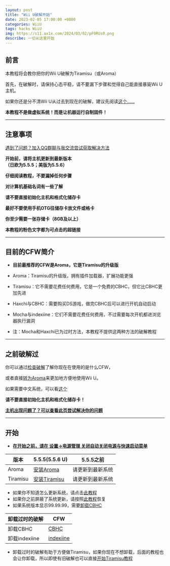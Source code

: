 ```yaml
---
layout: post
title: "Wii U破解开始"
date: 2023-02-05 17:00:00 +0800
categories: WiiU
tags: hacks WiiU
img: https://s11.ax1x.com/2024/03/02/pF0RUs0.png
describe: 一切从这里开始
---
```


## 前言

本教程将会教你把你的Wii U破解为Tiramisu（或Aroma）

首先，在破解时，请保持心态平稳，请不要漏下步骤和觉得自己能直接暴毙Wii U主机。

如果你还是分不清Wii U从过去到现在的破解，建议先阅读[这个……](https://wiiu.1919810.com/wiiu/2023/02/05/hacksWord.html)

**本教程不是做虚拟系统！而是让机器运行自制固件！**

<hr />

## 注意事项

[遇到了问题？加入QQ群聊与我交流尝试获取解决方法](https://wiiu.1919810.com/other/2023/02/05/contact.html)

**开始前，请将主机更新到最新版本<br />（日欧为5.5.5；美版为5.5.6）**

**仔细阅读教程，不要漏掉任何步骤**

**对计算机基础名词有一些了解**

**请不要直接初始化主机和格式化储存卡**

**最好不要使用手机OTG往储存卡放文件或格卡**

**你至少需要一张存储卡（8GB及以上）**

**本教程的粉色文字都为可点击的超链接**


<hr />

## 目前的CFW简介

* **目前最推荐的CFW是Aroma，它是Tiramisu的升级版**

* Aroma：Tiramisu的升级版，拥有插件加载器，扩展功能更强

* Tiramisu：它不需要花费任何费用，它是一个免费的CBHC，但它比CBHC更加先进

* Haxchi与CBHC：需要购买DS游戏，做完CBHC后可以进行开机自动启动

* Mocha与indexiine：它们不需要花费任何费用，不过需要每次开机都进浏览器执行漏洞

* 注：Mocha和Haxchi已为过时方法，本教程不提供这两种方法的破解教程

<hr />

## 之前破解过

你可以通过[检查破解](https://wiiu.1919810.com/wiiu/2023/02/04/CheckHacks.html)了解你现在在使用的是什么CFW，

或者直接[转为Aroma](https://wiiu.1919810.com/wiiu/2023/02/05/prepare)来更加地方便地使用Wii U。

如果需要中文系统，可以看[这个](https://wiiu.1919810.com/wiiu/2023/02/04/install-CHJsystem.html)

**请不要直接初始化主机和格式化储存卡！**

[**主机出现问题了？可以查看此页尝试解决你的问题**](https://wiiu.1919810.com/wiiu/2023/02/05/QA.html)

<hr />

## 开始

- **[在开始之前，请在 设置->电源管理 关闭自动关闭电源与快速启动菜单](https://en-americas-support.nintendo.com/app/answers/detail/a_id/1495/kw/Standby%20Functions)**

| 版本                    | 5.5.5(5.5.6 U)        | 5.5.5之前          |
| ----------------------- | ------------ | ------------------------ |
| Aroma            | [安装Aroma](https://wiiu.1919810.com/wiiu/2023/02/05/prepare.html)     | 请更新到最新系统 |
|  Tiramisu           | [安装Tiramisu](https://wiiu.1919810.com/wiiu/2023/02/05/prepare.html)     | 请更新到最新系统 |

- 如果你不知道怎么更新系统，请点击[此教程](https://en-americas-support.nintendo.com/app/answers/detail/a_id/1136)
- 如果你之前屏蔽了系统更新，请按照[此教程](https://wiiu.1919810.com/wiiu/2023/02/01/uninstall-UDFiine.html)恢复
- 如果系统版本显示99.99.99，需要[卸载CBHC](https://wiiu.1919810.com/wiiu/2023/02/01/uninstall-CBHC.html)

| 卸载过时的破解 | CFW |
| ----------------------- | ------------ |
| 卸载CBHC | [CBHC](https://wiiu.1919810.com/wiiu/2023/02/01/uninstall-CBHC.html)     |
| 卸载indexiine   | [indexiine](https://wiiu.1919810.com/wiiu/2023/02/01/uninstall-indexiine.html)     |

- 卸载过时的破解有助于方便做Tiramisu，如果你现在不想卸载，后面的教程也会让你卸载，所以即使有旧破解也可以直接[开始Tiramisu教程](https://wiiu.1919810.com/wiiu/2023/02/05/prepare.html)
